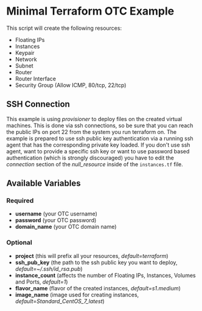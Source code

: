 # Minimal Terraform OTC Example

This script will create the following resources:
* Floating IPs
* Instances
* Keypair
* Network
* Subnet
* Router
* Router Interface
* Security Group (Allow ICMP, 80/tcp, 22/tcp)

## SSH Connection

This example is using _provisioner_ to deploy files on the created virtual machines. This is done via ssh connections, so be sure that you can reach the public IPs on port 22 from the system you run terraform on. The example is prepared to use ssh public key authentication via a running ssh agent that has the corresponding private key loaded. If you don't use ssh agent, want to provide a specific ssh key or want to use password based authentication (which is strongly discouraged) you have to edit the _connection_ section of the _null\_resource_ inside of the `instances.tf` file.

## Available Variables

### Required

* **username** (your OTC username)
* **password** (your OTC password)
* **domain\_name** (your OTC domain name)

### Optional
* **project** (this will prefix all your resources, _default=terraform_)
* **ssh\_pub\_key** (the path to the ssh public key you want to deploy, _default=~/.ssh/id\_rsa.pub_)
* **instance\_count** (affects the number of Floating IPs, Instances, Volumes and Ports, _default=1_)
* **flavor\_name** (flavor of the created instances, _default=s1.medium_)
* **image\_name** (image used for creating instances, _default=Standard\_CentOS\_7\_latest_)

